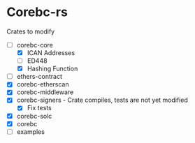 # Corebc-rs

Crates to modify

- [ ] corebc-core
  - [x] ICAN Addresses
  - [ ] ED448
  - [x] Hashing Function
- [ ] ethers-contract
- [x] corebc-etherscan
- [x] corebc-middleware
- [x] corebc-signers - Crate compiles, tests are not yet modified
  - [x] Fix tests
- [x] corebc-solc
- [x] corebc
- [ ] examples
